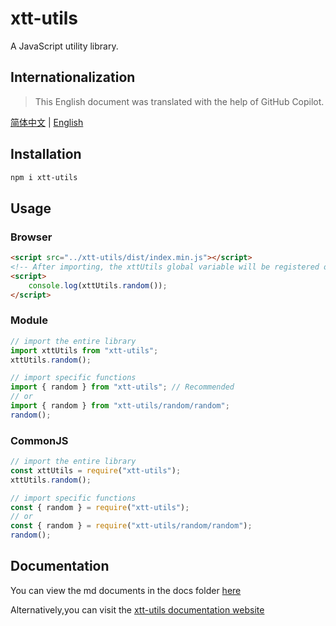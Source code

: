 # xtt-utils

A JavaScript utility library.

## Internationalization

> This English document was translated with the help of GitHub Copilot.

[简体中文](./README_CN.md) |
[English](./README.md)

## Installation

```bash
npm i xtt-utils
```

## Usage

### Browser

```html
<script src="../xtt-utils/dist/index.min.js"></script>
<!-- After importing, the xttUtils global variable will be registered on the window -->
<script>
	console.log(xttUtils.random());
</script>
```

### Module

```javascript
// import the entire library
import xttUtils from "xtt-utils";
xttUtils.random();

// import specific functions
import { random } from "xtt-utils"; // Recommended
// or
import { random } from "xtt-utils/random/random";
random();
```

### CommonJS

```javascript
// import the entire library
const xttUtils = require("xtt-utils");
xttUtils.random();

// import specific functions
const { random } = require("xtt-utils");
// or
const { random } = require("xtt-utils/random/random");
random();
```

## Documentation

You can view the md documents in the docs folder [here](./docs/api/en/api.md)

Alternatively,you can visit the [xtt-utils documentation website](https://xiaotong-tong.github.io/xtt-utils/)
